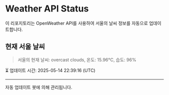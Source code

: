 
# Weather API Status

이 리포지토리는 OpenWeather API를 사용하여 서울의 날씨 정보를 자동으로 업데이트합니다.

## 현재 서울 날씨
> 서울의 현재 날씨: overcast clouds, 온도: 15.96°C, 습도: 96%

⏳ 업데이트 시간: 2025-05-14 22:39:16 (UTC)

---
자동 업데이트 봇에 의해 관리됩니다.
